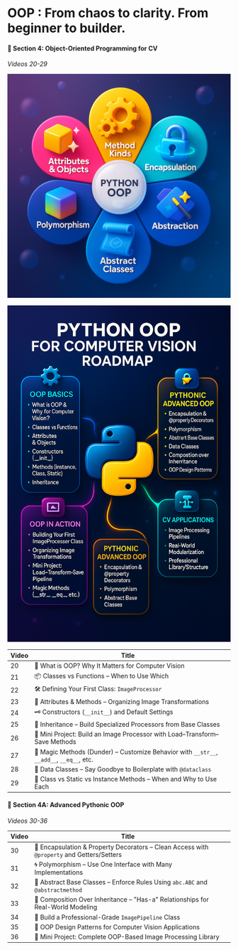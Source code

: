 


# OOP : From chaos to clarity. From beginner to builder.

#### 📁 Section 4: Object-Oriented Programming for CV
*Videos 20-29*

<center>

![OOP](./oop.png)
</center>



<center>

![OOP](./oop1.png)
</center>




| Video | Title                                                                      |  |
| ----- | -------------------------------------------------------------------------- | ------------------------------------------------- |
| 20    | 🚪 What is OOP? Why It Matters for Computer Vision                         |
| 21    | 📦 Classes vs Functions – When to Use Which                                |
| 22    | 🛠️ Defining Your First Class: `ImageProcessor`                            |
| 23    | 🧱 Attributes & Methods – Organizing Image Transformations                 |
| 24    | 🗝️ Constructors (`__init__`) and Default Settings                         |
| 25    | 🔁 Inheritance – Build Specialized Processors from Base Classes            |
| 26    | 🎯 Mini Project: Build an Image Processor with Load–Transform–Save Methods |
| 27    | 🧙 Magic Methods (Dunder) – Customize Behavior with `__str__`, `__add__`, `__eq__`, etc. |                                     |
| 28    | 🎁 Data Classes – Say Goodbye to Boilerplate with `@dataclass`             |
| 29    | 🧭 Class vs Static vs Instance Methods – When and Why to Use Each          |

#### 📁 Section 4A: Advanced Pythonic OOP
*Videos 30-36*

| Video | Title                                                                      ||
| ----- | -------------------------------------------------------------------------- | ------------------------------------------------- |
| 30    | 🔐 Encapsulation & Property Decorators – Clean Access with `@property` and Getters/Setters |                                   |
| 31    | 🌀 Polymorphism – Use One Interface with Many Implementations              |
| 32    | 🧱 Abstract Base Classes – Enforce Rules Using `abc.ABC` and `@abstractmethod` |                                               |
| 33    | 🧰 Composition Over Inheritance – "Has-a" Relationships for Real-World Modeling |                                              |
| 34    | 💼 Build a Professional-Grade `ImagePipeline` Class                        |
| 35    | 🔄 OOP Design Patterns for Computer Vision Applications                    |
| 36    | 📝 Mini Project: Complete OOP-Based Image Processing Library               |
